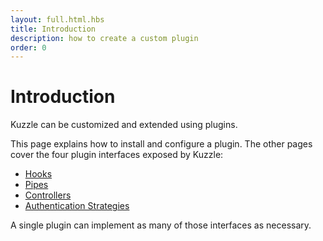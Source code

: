```yaml
---
layout: full.html.hbs
title: Introduction
description: how to create a custom plugin
order: 0
---
```


# Introduction

Kuzzle can be customized and extended using plugins.

This page explains how to install and configure a plugin. The other pages cover the four plugin interfaces exposed by Kuzzle:

- [Hooks](../hooks)
- [Pipes](../pipes)
- [Controllers](../controllers)
- [Authentication Strategies](../../strategies)

A single plugin can implement as many of those interfaces as necessary.
